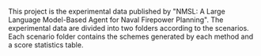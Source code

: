 This project is the experimental data published by "NMSL: A Large Language Model-Based Agent for Naval Firepower Planning". The experimental data are divided into two folders according to the scenarios. Each scenario folder contains the schemes generated by each method and a score statistics table.
